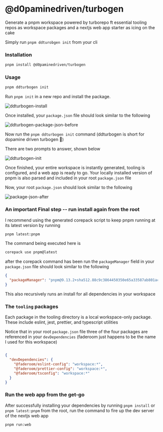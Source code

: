 # @d0paminedriven/turbogen

Generate a pnpm workspace powered by turborepo ft essential tooling repos as workspace packages and a nextjs web app starter as icing on the cake

Simply run `pnpm ddturobgen init` from your cli

### Installation

```bash
pnpm install @d0paminedriven/turbogen
```

### Usage

```bash
pnpm ddturbogen init
```

Run `pnpm init` in a new repo and install the package. 


![ddturbogen-install](https://dev-to-uploads.s3.amazonaws.com/uploads/articles/z1bvwf0w1iovvftgswqc.png)


Once installed, your `package.json` file should look similar to the following


![ddturbogen-package-json-before](https://dev-to-uploads.s3.amazonaws.com/uploads/articles/4wwtsiaxo7c24kui4wvh.png)


Now run the `pnpm ddturbogen init` command (ddturbogen is short for dopamine driven turbogen 🌚)

There are two prompts to answer, shown below


![ddturbogen-init](https://dev-to-uploads.s3.amazonaws.com/uploads/articles/3qquxs1n9azd5mmhqfun.png)


Once finished, your entire workspace is instantly generated, tooling is configured, and a web app is ready to go. Your locally installed version of pnpm is also parsed and included in your root `package.json` file

Now, your root `package.json` should look similar to the following


![package-json-after](https://dev-to-uploads.s3.amazonaws.com/uploads/articles/r8yb6shzsd8iuq2dghgp.png)

### An important Final step -- run install again from the root

I recommend using the generated corepack script to keep pnpm running at its latest version by running

```bash
pnpm latest:pnpm
```

The command being executed here is

```bash
corepack use pnpm@latest
```

after the corepack command has been run the `packageManager` field in your `package.json` file should look similar to the following

```json
{
  "packageManager": "pnpm@9.13.2+sha512.88c9c3864450350e65a33587ab801acf946d7c814ed1134da4a924f6df5a2120fd36b46aab68f7cd1d413149112d53c7db3a4136624cfd00ff1846a0c6cef48a",
}
```

This also recursively runs an install for all dependencies in your workspace

### The `tooling` packages

Each package in the tooling directory is a local workspace-only package. These include eslint, jest, prettier, and typescript utilities

Notice that in your root `package.json` file three of the four packages are referenced in your `devDependencies` (faderoom just happens to be the name I used for this workspace)

```json

{
  "devDependencies": {
    "@faderoom/eslint-config": "workspace:*",
    "@faderoom/prettier-config": "workspace:*",
    "@faderoom/tsconfig": "workspace:*"
  }
}
```


### Run the web app from the get-go

After successfully installing your dependencies by running `pnpm install` or `pnpm latest:pnpm` from the root, run the command to fire up the dev server of the nextjs web app

```bash
pnpm run:web
```


